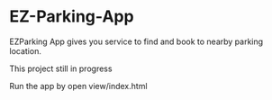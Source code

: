 # EZ-Parking-App

EZParking App gives you service to find and book to nearby parking location.

This project still in progress

Run the app by open view/index.html